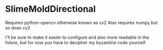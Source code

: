 # SlimeMoldDirectional
Requires python-opencv otherwise known as cv2
Also requires numpy but so does cv2

I'll be sure to make it easier to configure and also more readable in the future, but for now you have to decipher my byzantine code yourself.
